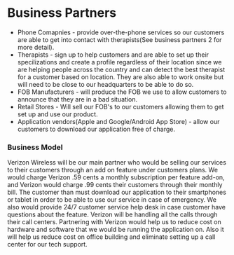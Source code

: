 <h1>Business Partners</h1>

<ul>
  <li>Phone Comapnies - provide over-the-phone services so our customers are able to get into contact with therapists(See business partners 2 for more detail).</li>
  
  <li>Therapists - sign up to help customers and are able to set up their specilizations and create a profile regardless of 
      their location since we are helping people across the country and can detect the best therapist for a customer based on location. 
      They are also able to work onsite but will need to be close to our headquarters to be able to do so.</li>
  
  <li>FOB Manufacturers - will produce the FOB we use to allow customers to announce that they are in a bad situation.</li>
  
  <li>Retail Stores - Will sell our FOB's to our customers allowing them to get set up and use our product.</li>
  
  <li>Application vendors(Apple and Google/Android App Store) - allow our customers to download our application free of charge.</li>
</ul>

### Business Model

Verizon Wireless will be our main partner who would be selling our services to their customers through an add on feature under customers plans. We would charge Verizon .59 cents a monthly subscription per feature add-on, and Verizon would charge .99 cents their customers through their monthly bill. 
The customer than must download our application to their smartphones or tablet in order to be able to use our service in case of emergency. We also would provide 24/7 customer service help desk in case customer have questions about the feature. Verizon will be handling all the calls through their call centers. Partnering with Verizon would help us to reduce cost on hardware and software that we would be running the application on. Also it will help us reduce cost on office building and eliminate setting up a call center for our tech support. 

